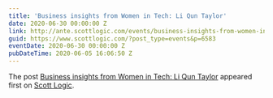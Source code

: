 ```yaml
---
title: 'Business insights from Women in Tech: Li Qun Taylor'
date: 2020-06-30 00:00:00 Z
link: http://ante.scottlogic.com/events/business-insights-from-women-in-tech-li-qun-taylor/
guid: https://www.scottlogic.com/?post_type=events&p=6583
eventDate: 2020-06-30 00:00:00 Z
pubDateTime: 2020-06-05 16:06:50 Z
---
```


<p>The post <a rel="nofollow" href="http://ante.scottlogic.com/events/business-insights-from-women-in-tech-li-qun-taylor/">Business insights from Women in Tech: Li Qun Taylor</a> appeared first on <a rel="nofollow" href="http://ante.scottlogic.com">Scott Logic</a>.</p>